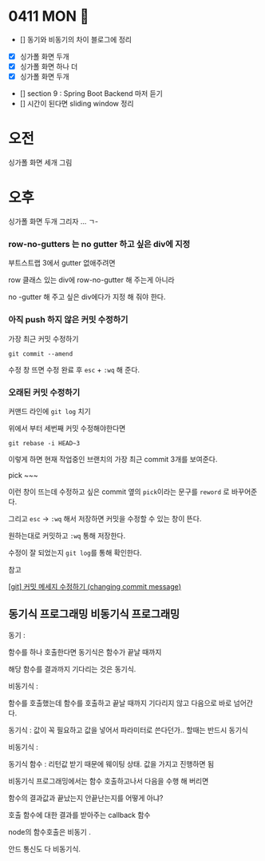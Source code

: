# 0411 MON 🧶

- [] 동기와 비동기의 차이 블로그에 정리  
- [X] 싱가폴 화면 두개
- [X] 싱가폴 화면 하나 더 
- [X] 싱가폴 화면 두개 
- [] section 9 : Spring Boot Backend 마저 듣기 
- [] 시간이 된다면 sliding window 정리 

# 오전 

싱가폴 화면 세개 그림

# 오후

싱가폴 화면 두개 그리자 ... ㄱ-

### row-no-gutters 는 no gutter 하고 싶은 div에 지정
부트스트랩 3에서 gutter 없애주려면 

row 클래스 있는 div에 row-no-gutter 해 주는게 아니라 

no -gutter 해 주고 싶은 div에다가 지정 해 줘야 한다. 

### 아직 push 하지 않은 커밋 수정하기 

가장 최근 커밋 수정하기
```
git commit --amend
```
수정 창 뜨면 수정 완료 후 `esc` + `:wq` 해 준다. 

### 오래된 커밋 수정하기 

커맨드 라인에  `git log` 치기

위에서 부터 세번째 커밋 수정해야한다면 

```
git rebase -i HEAD~3 
```

이렇게 하면 현재 작업중인 브랜치의 가장 최근 commit 3개를 보여준다. 



pick ~~~

이런 창이 뜨는데 수정하고 싶은 commit 옆의 `pick`이라는 문구를 
`reword` 로 바꾸어준다. 

그리고 `esc` -> `:wq` 해서 저장하면 커밋을 수정할 수 있는 창이 뜬다. 

원하는대로 커밋하고 `:wq` 통해 저장한다. 

수정이 잘 되었는지 `git log`를 통해 확인한다. 

참고 

[[git] 커밋 메세지 수정하기 (changing commit message)](https://velog.io/@mayinjanuary/git-%EC%BB%A4%EB%B0%8B-%EB%A9%94%EC%84%B8%EC%A7%80-%EC%88%98%EC%A0%95%ED%95%98%EA%B8%B0-changing-commit-message)


## 동기식 프로그래밍 비동기식 프로그래밍 

동기 :

함수를 하나 호출한다면 
동기식은 함수가 끝날 때까지 

해당 함수를 결과까지 기다리는 것은 동기식. 

비동기식 :

함수를 호출했는데 함수를 호출하고 끝날 때까지 기다리지 않고 
다음으로 바로 넘어간다. 

동기식 : 값이 꼭 필요하고 값을 넣어서 파라미터로 쓴다던가.. 할때는 반드시 동기식

비동기식 : 

동기식 함수 : 리턴값 받기 때문에 웨이팅 상태. 값을 가지고 진행하면 됨

비동기식 프로그래밍에서는 함수 호출하고나서 다음을 수행 해 버리면 

함수의 결과값과 끝났는지 안끝난는지를 어떻게 아냐? 

호출 함수에 대한 결과를 받아주는 callback 함수 

node의 함수호출은 비동기 . 

안드 통신도 다 비동기식. 

